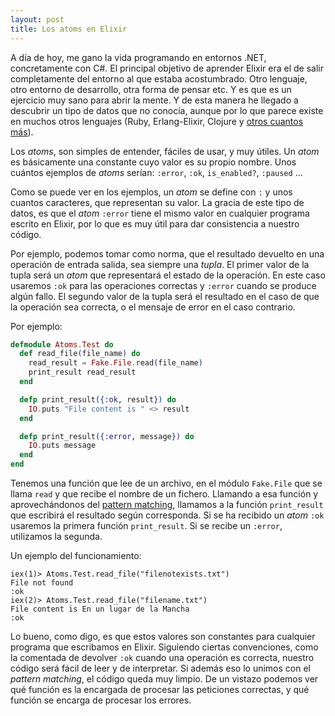 ```yaml
---
layout: post
title: Los atoms en Elixir
---
```



A día de hoy, me gano la vida programando en entornos .NET, concretamente con C#. El principal objetivo de aprender Elixir era el de salir completamente del entorno al que estaba acostumbrado. Otro lenguaje,
otro entorno de desarrollo, otra forma de pensar etc. Y es que es un ejercicio muy sano para abrir la mente. Y de esta manera he llegado a descubrir un tipo de datos que no conocía, aunque por lo que parece existe en muchos
otros lenguajes (Ruby, Erlang-Elixir, Clojure y [otros cuantos más](https://en.wikipedia.org/wiki/Symbol_%28programming%29)).

Los *atoms*, son simples de entender, fáciles de usar, y muy útiles. Un *atom* es básicamente una constante cuyo valor es su propio nombre. Unos cuántos ejemplos de *atoms* serían:
`:error`, `:ok`, `is_enabled?`, `:paused` ...

Como se puede ver en los ejemplos, un *atom* se define con `:` y unos cuantos caracteres, que representan su valor. La gracia de este tipo de datos, es que el *atom* `:error` tiene el mismo valor en cualquier
programa escrito en Elixir, por lo que es muy útil para dar consistencia a nuestro código.

Por ejemplo, podemos tomar como norma, que el resultado devuelto en una operación de entrada salida, sea siempre una *tupla*. El primer valor de la tupla será un *atom* que representará el estado de la
operación. En este caso usaremos `:ok` para las operaciones correctas y `:error` cuando se produce algún fallo. El segundo valor de la tupla será el resultado en el caso de que la operación sea correcta,
o el mensaje de error en el caso contrario.

Por ejemplo:

```elixir
defmodule Atoms.Test do  
  def read_file(file_name) do  
    read_result = Fake.File.read(file_name) 
    print_result read_result
  end

  defp print_result({:ok, result}) do
    IO.puts "File content is " <> result
  end

  defp print_result({:error, message}) do
    IO.puts message
  end
end
```

Tenemos una función que lee de un archivo, en el módulo `Fake.File` que se llama `read` y que recibe el nombre de un fichero. Llamando a esa función y aprovechándonos del 
[pattern matching](http://www.charlascylon.com/2016-02-24-Elixir-y-el-pattern-matching), llamamos a la función `print_result` que escribirá el resultado según corresponda. Si se ha recibido un *atom*
`:ok` usaremos la primera función `print_result`. Si se recibe un `:error`, utilizamos la segunda.

Un ejemplo del funcionamiento:

```
iex(1)> Atoms.Test.read_file("filenotexists.txt")      
File not found                                         
:ok                                                    
iex(2)> Atoms.Test.read_file("filename.txt")           
File content is En un lugar de la Mancha               
:ok                                                    
```                                                

Lo bueno, como digo, es que estos valores son constantes para cualquier programa que escribamos en Elixir. Siguiendo ciertas convenciones, como la comentada de devolver `:ok` cuando una
operación es correcta, nuestro código será fácil de leer y de interpretar. Si además eso lo unimos con el *pattern matching*, el código queda muy limpio. De un vistazo podemos ver qué función
es la encargada de procesar las peticiones correctas, y qué función se encarga de procesar los errores.
